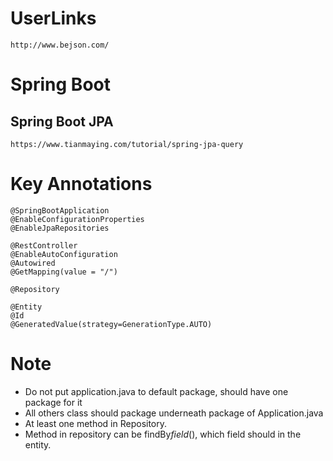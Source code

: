 # UserLinks
	http://www.bejson.com/
# Spring Boot

## Spring Boot JPA

	https://www.tianmaying.com/tutorial/spring-jpa-query
	
# Key Annotations
	@SpringBootApplication
	@EnableConfigurationProperties
	@EnableJpaRepositories
	
	@RestController
	@EnableAutoConfiguration
	@Autowired
	@GetMapping(value = "/")
	
	@Repository
	
	@Entity
	@Id
    @GeneratedValue(strategy=GenerationType.AUTO)

# Note
* Do not put application.java to default package, should have one package for it
* All others class should package underneath package of Application.java
* At least one method in Repository.
* Method in repository can be findBy*field*(), which field should in the entity. 
